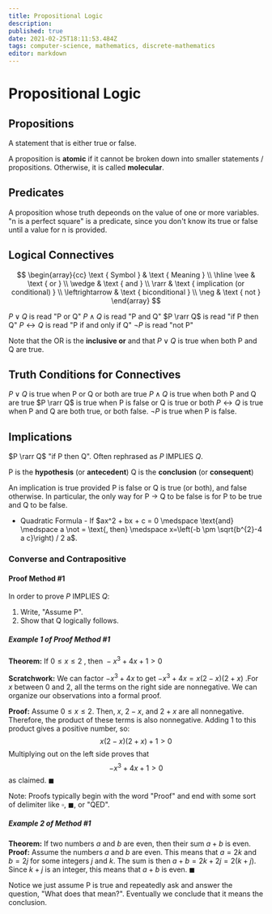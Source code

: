 ```yaml
---
title: Propositional Logic
description: 
published: true
date: 2021-02-25T18:11:53.484Z
tags: computer-science, mathematics, discrete-mathematics
editor: markdown
---
```


# Propositional Logic

## Propositions
A statement that is either true or false. 

A proposition is **atomic** if it cannot be broken down into smaller statements / propositions. Otherwise, it is called **molecular**. 

## Predicates
A proposition whose truth depeonds on the value of one or more variables. "n is a perfect square" is a predicate, since you don't know its true or false until a value for n is provided.

## Logical Connectives
$$
\begin{array}{cc}
\text { Symbol } & \text { Meaning } \\
\hline \vee & \text { or } \\
\wedge & \text { and } \\
\rarr & \text { implication (or conditional) } \\
\leftrightarrow & \text { biconditional } \\
\neg & \text { not }
\end{array}
$$

$P \vee Q$ is read "P or Q"
$P \wedge Q$ is read "P and Q"
$P \rarr Q$ is read "if P then Q"
$P \leftrightarrow Q$ is read "P if and only if Q"
$\neg P$ is read "not P"

Note that the OR is the **inclusive or** and that $P \vee Q$ is true when both P and Q are true.
## Truth Conditions for Connectives

$P \vee Q$ is true when P or Q or both are true
$P \wedge Q$ is true when both P and Q are true
$P \rarr Q$ is true when P is false or Q is true or both
$P \leftrightarrow Q$ is true when P and Q are both true, or both false.
$\neg P$ is true when P is false.

## Implications
$P \rarr Q$  "if P then Q". Often rephrased as $P \text { IMPLIES } Q$.

P is the **hypothesis** (or **antecedent**)
Q is the **conclusion** (or **consequent**)

An implication is true provided P is false or Q is true (or both), and false otherwise. In particular, the only way for P → Q to be false is for P to be true and Q to be false.

* Quadratic Formula - If $ax^2 + bx + c = 0 \medspace \text{and} \medspace a \not = \text{, then} \medspace x=\left(-b \pm \sqrt{b^{2}-4 a c}\right) / 2 a$.

### Converse and Contrapositive



#### Proof Method #1 
In order to prove $P \text { IMPLIES } Q$: 
1) Write, "Assume P".
2) Show that Q logically follows. 

##### Example 1 of Proof Method #1

**Theorem:** $\text { If } 0 \leq x \leq 2 \text { , then }-x^{3}+4 x+1>0$

**Scratchwork:** We can factor $-x^3 + 4x$ to get $-x^3 + 4x = x(2-x)(2+x)$ .For $x$ between 0 and 2, all the terms on the right side are nonnegative. We can organize our observations into a formal proof.

**Proof:** Assume $0 \leq x \leq 2$. Then, $x$, $2-x$, and $2+x$ are all nonnegative. Therefore, the product of these terms is also nonnegative. Adding 1 to this product gives a positive number, so:
$$x(2-x)(2+x)+1>0$$
Multiplying out on the left side proves that 
$$
-x^{3}+4 x+1>0
$$ 
as claimed. $\blacksquare$

Note: Proofs typically begin with the word "Proof" and end with some sort of delimiter like $\square$, $\blacksquare$, or "QED".
##### Example 2 of Method #1
**Theorem:** If two numbers $a$ and $b$ are even, then their sum $a + b$ is even.
**Proof:** Assume the numbers $a$ and $b$ are even. This means that $a = 2k$ and $b=2j$ for some integers $j$ and $k$. The sum is then $a+b=2k+2j=2(k+j)$. Since $k+j$ is an integer, this means that $a+b$ is even. $\blacksquare$

Notice we just assume P is true and repeatedly ask and answer the question, "What does that mean?". Eventually we conclude that it means the conclusion.

